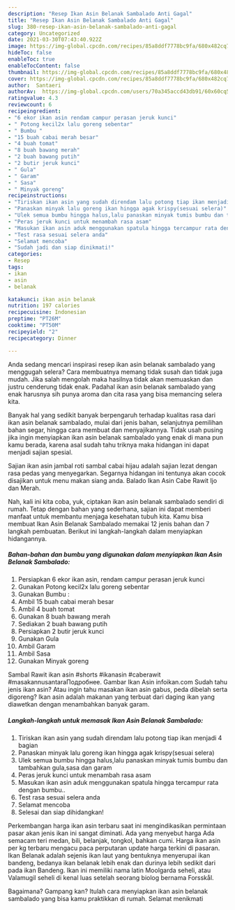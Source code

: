 ```yaml
---
description: "Resep Ikan Asin Belanak Sambalado Anti Gagal"
title: "Resep Ikan Asin Belanak Sambalado Anti Gagal"
slug: 380-resep-ikan-asin-belanak-sambalado-anti-gagal
category: Uncategorized
date: 2021-03-30T07:43:40.922Z
image: https://img-global.cpcdn.com/recipes/85a8ddf7778bc9fa/680x482cq70/ikan-asin-belanak-sambalado-foto-resep-utama.jpg
hideToc: false
enableToc: true
enableTocContent: false
thumbnail: https://img-global.cpcdn.com/recipes/85a8ddf7778bc9fa/680x482cq70/ikan-asin-belanak-sambalado-foto-resep-utama.jpg
cover: https://img-global.cpcdn.com/recipes/85a8ddf7778bc9fa/680x482cq70/ikan-asin-belanak-sambalado-foto-resep-utama.jpg
author:  Santaeri
authorAv:  https://img-global.cpcdn.com/users/70a345accd43db91/60x60cq50/avatar.jpg
ratingvalue: 4.3
reviewcount: 6
recipeingredient:
- "6 ekor ikan asin rendam campur perasan jeruk kunci"
- " Potong kecil2x lalu goreng sebentar"
- " Bumbu "
- "15 buah cabai merah besar"
- "4 buah tomat"
- "8 buah bawang merah"
- "2 buah bawang putih"
- "2 butir jeruk kunci"
- " Gula"
- " Garam"
- " Sasa"
- " Minyak goreng"
recipeinstructions:
- "Tiriskan ikan asin yang sudah direndam lalu potong tiap ikan menjadi 4 bagian"
- "Panaskan minyak lalu goreng ikan hingga agak krispy(sesuai selera)"
- "Ulek semua bumbu hingga halus,lalu panaskan minyak tumis bumbu dan tambahkan gula,sasa dan garam"
- "Peras jeruk kunci untuk menambah rasa asam"
- "Masukan ikan asin aduk menggunakan spatula hingga tercampur rata dengan bumbu.."
- "Test rasa sesuai selera anda"
- "Selamat mencoba"
- "Sudah jadi dan siap dinikmati!"
categories:
- Resep
tags:
- ikan
- asin
- belanak

katakunci: ikan asin belanak 
nutrition: 197 calories
recipecuisine: Indonesian
preptime: "PT26M"
cooktime: "PT50M"
recipeyield: "2"
recipecategory: Dinner

---
```



Anda sedang mencari inspirasi resep ikan asin belanak sambalado yang menggugah selera? Cara membuatnya memang tidak susah dan tidak juga mudah. Jika salah mengolah maka hasilnya tidak akan memuaskan dan justru cenderung tidak enak. Padahal ikan asin belanak sambalado yang enak harusnya sih punya aroma dan cita rasa yang bisa memancing selera kita.


Banyak hal yang sedikit banyak berpengaruh terhadap kualitas rasa dari ikan asin belanak sambalado, mulai dari jenis bahan, selanjutnya pemilihan bahan segar, hingga cara membuat dan menyajikannya. Tidak usah pusing jika ingin menyiapkan ikan asin belanak sambalado yang enak di mana pun kamu berada, karena asal sudah tahu triknya maka hidangan ini dapat menjadi sajian spesial.

Sajian ikan asin jambal roti sambal cabai hijau adalah sajian lezat dengan rasa pedas yang menyegarkan. Segarnya hidangan ini tentunya akan cocok disajikan untuk menu makan siang anda. Balado Ikan Asin Cabe Rawit Ijo dan Merah.


Nah, kali ini kita coba, yuk, ciptakan ikan asin belanak sambalado sendiri di rumah. Tetap dengan bahan yang sederhana, sajian ini dapat memberi manfaat untuk membantu menjaga kesehatan tubuh kita. Kamu bisa membuat Ikan Asin Belanak Sambalado memakai 12 jenis bahan dan 7 langkah pembuatan. Berikut ini langkah-langkah dalam menyiapkan hidangannya.

<!--inarticleads1-->

##### Bahan-bahan dan bumbu yang digunakan dalam menyiapkan Ikan Asin Belanak Sambalado:

1. Persiapkan 6 ekor ikan asin, rendam campur perasan jeruk kunci
1. Gunakan  Potong kecil2x lalu goreng sebentar
1. Gunakan  Bumbu :
1. Ambil 15 buah cabai merah besar
1. Ambil 4 buah tomat
1. Gunakan 8 buah bawang merah
1. Sediakan 2 buah bawang putih
1. Persiapkan 2 butir jeruk kunci
1. Gunakan  Gula
1. Ambil  Garam
1. Ambil  Sasa
1. Gunakan  Minyak goreng


Sambal Rawit ikan asin #shorts #ikanasin #caberawit #masakannusantaraПодробнее. Gambar Ikan Asin infoikan.com Sudah tahu jenis ikan asin? Atau ingin tahu masakan ikan asin gabus, peda dibelah serta digoreng? Ikan asin adalah makanan yang terbuat dari daging ikan yang diawetkan dengan menambahkan banyak garam. 

<!--inarticleads2-->

##### Langkah-langkah untuk memasak Ikan Asin Belanak Sambalado:

1. Tiriskan ikan asin yang sudah direndam lalu potong tiap ikan menjadi 4 bagian
1. Panaskan minyak lalu goreng ikan hingga agak krispy(sesuai selera)
1. Ulek semua bumbu hingga halus,lalu panaskan minyak tumis bumbu dan tambahkan gula,sasa dan garam
1. Peras jeruk kunci untuk menambah rasa asam
1. Masukan ikan asin aduk menggunakan spatula hingga tercampur rata dengan bumbu..
1. Test rasa sesuai selera anda
1. Selamat mencoba
1. Selesai dan siap dihidangkan!

Perkembangan harga ikan asin terbaru saat ini mengindikasikan permintaan pasar akan jenis ikan ini sangat diminati. Ada yang menyebut harga Ada semacam teri medan, bili, belanjak, tongkol, bahkan cumi. Harga ikan asin per kg terbaru mengacu paca perputaran update harga terkini di pasaran. Ikan Belanak adalah sejenis ikan laut yang bentuknya menyerupai ikan bandeng, bedanya ikan belanak lebih enak dan durinya lebih sedikit dari pada ikan Bandeng. Ikan ini memiliki nama latin Moolgarda seheli, atau Valamugil seheli di kenal luas setelah seorang biolog bernama Forsskål. 

Bagaimana? Gampang kan? Itulah cara menyiapkan ikan asin belanak sambalado yang bisa kamu praktikkan di rumah. Selamat menikmati

